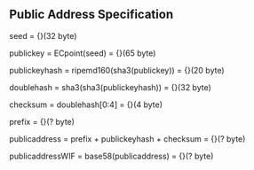 ## Public Address Specification
seed = {}(32 byte)

publickey = ECpoint(seed) = {}(65 byte)

publickeyhash = ripemd160(sha3(publickey)) = {}(20 byte)

doublehash = sha3(sha3(publickeyhash)) = {}(32 byte)

checksum = doublehash[0:4] = {}(4 byte)

prefix = {}(? byte)

publicaddress = prefix + publickeyhash + checksum = {}(? byte)

publicaddressWIF = base58(publicaddress) = {}(? byte)

